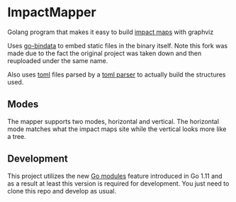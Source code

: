 # ImpactMapper

Golang program that makes it easy to build [impact maps](https://www.impactmapping.org/drawing.html) with graphviz

Uses [go-bindata](https://github.com/acstech/go-bindata) to embed static files in the binary itself. Note this fork was made due to the fact the original project was taken down and then reuploaded under the same name.

Also uses [toml](https://github.com/toml-lang/toml) files parsed by a [toml parser](https://github.com/BurntSushi/toml) to actually build the structures used.

## Modes

The mapper supports two modes, horizontal and vertical. The horizontal mode matches what the impact maps site while the vertical looks more like a tree.

## Development

This project utilizes the new [Go modules](https://github.com/golang/go/wiki/Modules) feature introduced in Go 1.11 and as a result at least this version is required for development. You just need to clone this repo and develop as usual.